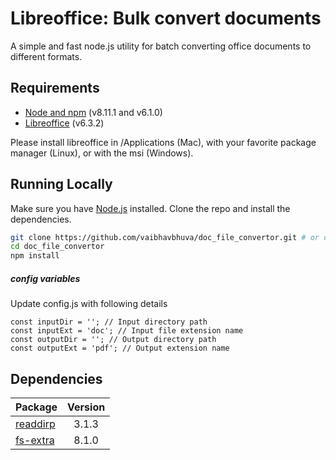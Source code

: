 # Libreoffice: Bulk convert documents

A simple and fast node.js utility for batch converting office documents to different formats.

## Requirements

- [Node and npm](https://nodejs.org) (v8.11.1 and v6.1.0)
- [Libreoffice](https://www.libreoffice.org/) (v6.3.2)

Please install libreoffice in /Applications (Mac), with your favorite package manager (Linux), or with the msi (Windows).

## Running Locally

Make sure you have [Node.js](http://nodejs.org/) installed.
Clone the repo and install the dependencies.

```sh
git clone https://github.com/vaibhavbhuva/doc_file_convertor.git # or clone your own fork
cd doc_file_convertor
npm install
```

##### config variables

Update config.js with following details

``` 
const inputDir = ''; // Input directory path 
const inputExt = 'doc'; // Input file extension name
const outputDir = ''; // Output directory path
const outputExt = 'pdf'; // Output extension name
```

## Dependencies

Package | Version
--- |:---:
[readdirp](https://www.npmjs.com/package/readdirp) | 3.1.3
[fs-extra](https://www.npmjs.com/package/fs-extra) | 8.1.0
